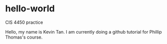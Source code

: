 # hello-world
CIS 4450 practice

Hello, my name is Kevin Tan. I am currently doing a github tutorial for Phillip Thomas's course. 
